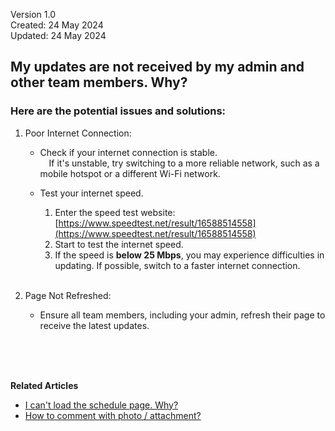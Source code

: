 Version 1.0<br>
Created: 24 May 2024<br>
Updated: 24 May 2024<br>
## My updates are not received by my admin and other team members. Why?

### Here are the potential issues and solutions:

1. Poor Internet Connection:<br>

   - Check if your internet connection is stable.<br>
  &emsp;If it's unstable, try switching to a more reliable network, such as a mobile hotspot or a different Wi-Fi network.<br>

   - Test your internet speed.<br>
     1. Enter the speed test website: [https://www.speedtest.net/result/16588514558](https://www.speedtest.net/result/16588514558)
     2. Start to test the internet speed.
     3. If the speed is **below 25 Mbps**, you may experience difficulties in updating. If possible, switch to a faster internet connection.<br><br>

2. Page Not Refreshed:<br>

   - Ensure all team members, including your admin, refresh their page to receive the latest updates.

<br><br><br>

**Related Articles**<br>
- [I can't load the schedule page. Why?](Can't_Load_Schedule_Page.md)
- [How to comment with photo / attachment?](Comment_With_Photo.md)

<!-- [Link Text](https://salesconnection.github.io/Sales-Connection-Support/Updates_Not_Received_by_Team_Members.html) -->
